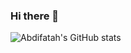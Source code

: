 ### Hi there 👋


![Abdifatah's GitHub stats](https://github-readme-stats-olive-nine-17.vercel.app/api?username=AbdifatahZamiir&show_icons=true&theme=transparent&bg_color=00000000)
